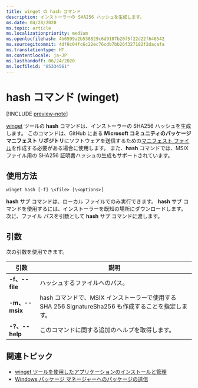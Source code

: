 ```yaml
---
title: winget の hash コマンド
description: インストーラーの SHA256 ハッシュを生成します。
ms.date: 04/28/2020
ms.topic: article
ms.localizationpriority: medium
ms.openlocfilehash: 4b6599a2b538829c6d9107b20f5f22d22f646542
ms.sourcegitcommit: 4df8c04fc6c22ec76cdb7bb26f327182f2dacafa
ms.translationtype: HT
ms.contentlocale: ja-JP
ms.lasthandoff: 06/24/2020
ms.locfileid: "85334561"
---
```

# <a name="hash-command-winget"></a>hash コマンド (winget)

[!INCLUDE [preview-note](../../includes/package-manager-preview.md)]

[winget](index.md) ツールの **hash** コマンドは、インストーラーの SHA256 ハッシュを生成します。 このコマンドは、GitHub にある **Microsoft コミュニティのパッケージ マニフェスト リポジトリ**にソフトウェアを送信するための[マニフェスト ファイル](../package/manifest.md)を作成する必要がある場合に使用します。 また、**hash** コマンドでは、MSIX ファイル用の SHA256 証明書ハッシュの生成もサポートされています。

## <a name="usage"></a>使用方法

`winget hash [-f] \<file> [\<options>]`

**hash** サブ コマンドは、ローカル ファイルでのみ実行できます。 **hash** サブ コマンドを使用するには、インストーラーを既知の場所にダウンロードします。 次に、ファイル パスを引数として **hash** サブ コマンドに渡します。

## <a name="arguments"></a>引数

次の引数を使用できます。

| 引数  | 説明 |
|--------------|-------------|
| **-f、--file** |  ハッシュするファイルへのパス。 |
| **-m、--msix**  | hash コマンドで、MSIX インストーラーで使用する SHA 256 SignatureSha256 も作成することを指定します。 |
| **-?、--help** |  このコマンドに関する追加のヘルプを取得します。 |

## <a name="related-topics"></a>関連トピック

* [winget ツールを使用したアプリケーションのインストールと管理](index.md)
* [Windows パッケージ マネージャーへのパッケージの送信](../package/index.md)
